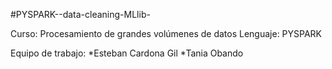 #PYSPARK--data-cleaning-MLlib-

Curso: Procesamiento de grandes volúmenes de datos
Lenguaje: PYSPARK

Equipo de trabajo:  *Esteban Cardona Gil
                    *Tania Obando


